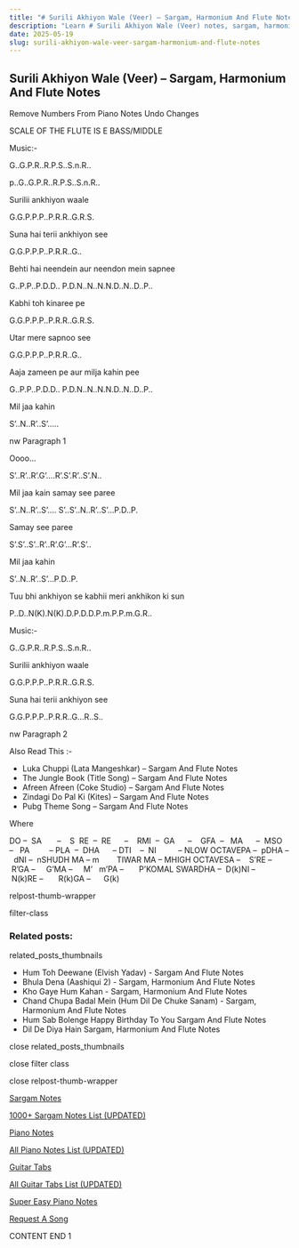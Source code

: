 ```yaml
---
title: "# Surili Akhiyon Wale (Veer) – Sargam, Harmonium And Flute Notes"
description: "Learn # Surili Akhiyon Wale (Veer) notes, sargam, harmonium notations and flute notes. Easy step-by-step tutorial for beginners."
date: 2025-05-19
slug: surili-akhiyon-wale-veer-sargam-harmonium-and-flute-notes
---
```


## Surili Akhiyon Wale (Veer) – Sargam, Harmonium And Flute Notes

Remove Numbers From Piano Notes
Undo Changes

SCALE OF THE FLUTE IS E BASS/MIDDLE

Music:-

G..G.P.R..R.P.S..S.n.R..

p..G..G.P.R..R.P.S..S.n.R..

Surilii ankhiyon waale

G.G.P.P.P..P.R.R..G.R.S.

Suna hai terii ankhiyon see

G.G.P.P.P..P.R.R..G..

Behti hai neendein aur neendon mein sapnee

G..P.P..P.D.D.. P.D.N..N..N.N.D..N..D..P..

Kabhi toh kinaree pe

G.G.P.P.P..P.R.R..G.R.S.

Utar mere sapnoo see

G.G.P.P.P..P.R.R..G..

Aaja zameen pe aur milja kahin pee

G..P.P..P.D.D.. P.D.N..N..N.N.D..N..D..P..

Mil jaa kahin

S’..N..R’..S’…..

nw Paragraph 1

Oooo…

S’..R’..R’.G’….R’.S’.R’..S’.N..

Mil jaa kain samay see paree

S’..N..R’..S’…. S’..S’..N..R’..S’…P.D..P.

Samay see paree

S’.S’..S’..R’..R’.G’…R’.S’..

Mil jaa kahin

S’..N..R’..S’…P.D..P.

Tuu bhi ankhiyon se kabhii meri ankhikon ki sun

P..D..N(K).N(K).D.P.D.D.P.m.P.P.m.G.R..

Music:-

G..G.P.R..R.P.S..S.n.R..

Surilii ankhiyon waale

G.G.P.P.P..P.R.R..G.R.S.

Suna hai terii ankhiyon see

G.G.P.P.P..P.R.R..G…R..S..



nw Paragraph 2

Also Read This :-



* Luka Chuppi (Lata Mangeshkar) – Sargam And Flute Notes
* The Jungle Book (Title Song) – Sargam And Flute Notes
* Afreen Afreen (Coke Studio) – Sargam And Flute Notes
* Zindagi Do Pal Ki (Kites) – Sargam And Flute Notes
* Pubg Theme Song – Sargam And Flute Notes

Where



DO –  SA       –    S  RE  –  RE      –    RMI  –  GA      –    GFA  –   MA      –  MSO  –   PA         – PLA  –  DHA      – DTI    –  NI          – NLOW OCTAVEPA –  pDHA –  dNI –  nSHUDH MA – m        TIWAR MA – MHIGH OCTAVESA –    S’RE –     R’GA –     G’MA –     M’   m’PA –       P’KOMAL SWARDHA –  D(k)NI –       N(k)RE –       R(k)GA –      G(k)



relpost-thumb-wrapper

filter-class

### Related posts:

related_posts_thumbnails

* Hum Toh Deewane (Elvish Yadav) - Sargam And Flute Notes
* Bhula Dena (Aashiqui 2) - Sargam, Harmonium And Flute Notes
* Kho Gaye Hum Kahan - Sargam, Harmonium And Flute Notes
* Chand Chupa Badal Mein (Hum Dil De Chuke Sanam) - Sargam, Harmonium And Flute Notes
* Hum Sab Bolenge Happy Birthday To You Sargam And Flute Notes
* Dil De Diya Hain Sargam, Harmonium And Flute Notes

close related_posts_thumbnails

close filter class

close relpost-thumb-wrapper

[Sargam Notes](/sargam-notes.html)

[1000+ Sargam Notes List (UPDATED)](/all-songs-list-sargam-notes.html)

[Piano Notes](/piano-notes.html)

[All Piano Notes List (UPDATED)](/all-songs-list-piano-notes.html)

[Guitar Tabs](/guitar-tabs.html)

[All Guitar Tabs List (UPDATED)](/all-songs-list-guitar-tabs.html)

[Super Easy Piano Notes](https://studywall.in/)

[Request A Song](/request-a-song.html)

CONTENT END 1

